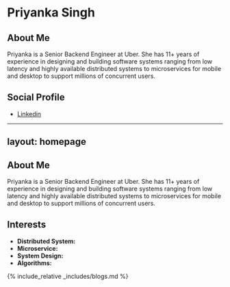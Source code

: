 # Priyanka Singh

## About Me
Priyanka is a Senior Backend Engineer at Uber. She has 11+ years of experience in designing and building software systems ranging from low latency and highly available distributed systems to microservices for mobile and desktop to support millions of concurrent users. 


## Social Profile
- [Linkedin](https://www.linkedin.com/in/kumari-priyanka-singh/)


---
layout: homepage
---

## About Me

Priyanka is a Senior Backend Engineer at Uber. She has 11+ years of experience in designing and building software systems ranging from low latency and highly available distributed systems to microservices for mobile and desktop to support millions of concurrent users. 

## Interests

- **Distributed System:**
- **Microservice:**
- **System Design:**
- **Algorithms:**


{% include_relative _includes/blogs.md %}
